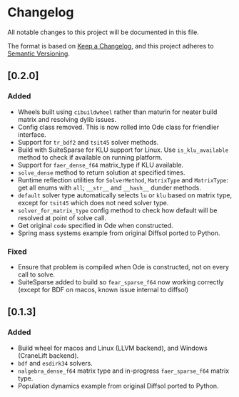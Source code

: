# Changelog

All notable changes to this project will be documented in this file.

The format is based on [Keep a Changelog](https://keepachangelog.com/en/1.1.0/),
and this project adheres to [Semantic Versioning](https://semver.org/spec/v2.0.0.html).

## [0.2.0]

### Added

- Wheels built using `cibuildwheel` rather than maturin for neater build matrix and resolving dylib issues.
- Config class removed. This is now rolled into Ode class for friendlier interface.
- Support for `tr_bdf2` and `tsit45` solver methods.
- Build with SuiteSparse for KLU support for Linux. Use `is_klu_available` method to check if available on running platform.
- Support for `faer_dense_f64` matrix_type if KLU available.
- `solve_dense` method to return solution at specified times.
- Runtime reflection utilities for `SolverMethod`, `MatrixType` and `MatrixType`: get all enums with `all`; `__str__` and `__hash__` dunder methods.
- `default` solver type automatically selects `lu` or `klu` based on matrix type, except for `tsit45` which does not need solver type.
- `solver_for_matrix_type` config method to check how default will be resolved at point of solve call.
- Get original `code` specified in Ode when constructed.
- Spring mass systems example from original Diffsol ported to Python.

### Fixed

- Ensure that problem is compiled when Ode is constructed, not on every call to solve.
- SuiteSparse added to build so `fear_sparse_f64` now working correctly (except for BDF on macos, known issue internal to diffsol)

## [0.1.3]

### Added

- Build wheel for macos and Linux (LLVM backend), and Windows (CraneLift backend).
- `bdf` and `esdirk34` solvers.
- `nalgebra_dense_f64` matrix type and in-progress `faer_sparse_f64` matrix type.
- Population dynamics example from original Diffsol ported to Python.

